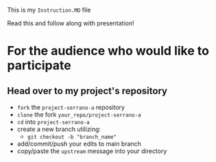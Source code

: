 This is my `Instruction.MD` file

Read this and follow along with presentation!
# For the audience who would like to participate

## Head over to my project's repository
 - `fork` the `project-serrano-a` repository
 - `clone` the fork `your_repo/project-serrano-a`
 - `cd` into `project-serrano-a`
 - create a new branch utilizing:
     - `git checkout -b "branch_name" `
 - add/commit/push your edits to main branch
 - copy/paste the `upstream` message into your directory